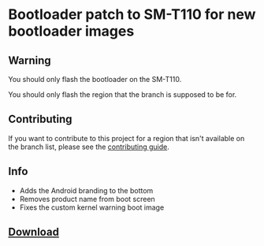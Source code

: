 # Bootloader patch to SM-T110 for new bootloader images

## Warning

You should only flash the bootloader on the SM-T110.

You should only flash the region that the branch is supposed to be for.

## Contributing

If you want to contribute to this project for a region that isn't available on the branch list, please see the [contributing guide](CONTRIBUTING.md).

## Info

- Adds the Android branding to the bottom
- Removes product name from boot screen
- Fixes the custom kernel warning boot image

## [Download](https://github.com/TriDiscord/splashimage_patch_samsung_goyawifi/releases/latest "Latest release for TriDiscord/splashimage_patch_samsung_goyawifi" )
